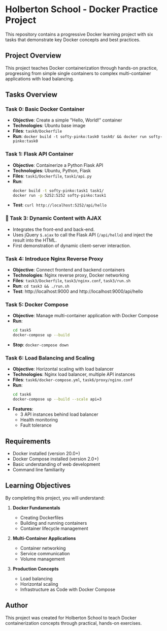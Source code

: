 # Holberton School - Docker Practice Project

This repository contains a progressive Docker learning project with six tasks that demonstrate key Docker concepts and best practices.

## Project Overview

This project teaches Docker containerization through hands-on practice, progressing from simple single containers to complex multi-container applications with load balancing.

## Tasks Overview

### Task 0: Basic Docker Container
- **Objective**: Create a simple "Hello, World!" container
- **Technologies**: Ubuntu base image
- **Files**: `task0/Dockerfile`
- **Run**: `docker build -t softy-pinko:task0 task0/ && docker run softy-pinko:task0`

### Task 1: Flask API Container
- **Objective**: Containerize a Python Flask API
- **Technologies**: Ubuntu, Python, Flask
- **Files**: `task1/Dockerfile`, `task1/api.py`
- **Run**:
  ```bash
  docker build -t softy-pinko:task1 task1/
  docker run -p 5252:5252 softy-pinko:task1
  ```
- **Test**: `curl http://localhost:5252/api/hello`

### 🔧 Task 3: Dynamic Content with AJAX
* Integrates the front-end and back-end.
* Uses jQuery `$.ajax` to call the Flask API (`/api/hello`) and inject the result into the HTML.
* First demonstration of dynamic client-server interaction.

### Task 4: Introduce Nginx Reverse Proxy
- **Objective**: Connect frontend and backend containers
- **Technologies**: Nginx reverse proxy, Docker networking
- **Files**: `task3/Dockerfile`, `task3/nginx.conf`, `task3/run.sh`
- **Run**: `cd task3 && ./run.sh`
- **Test**: http://localhost:9000 and http://localhost:9000/api/hello

### Task 5: Docker Compose
- **Objective**: Manage multi-container application with Docker Compose
- **Run**:
  ```bash
  cd task5
  docker-compose up --build
  ```
- **Stop**: `docker-compose down`

### Task 6: Load Balancing and Scaling
- **Objective**: Horizontal scaling with load balancer
- **Technologies**: Nginx load balancer, multiple API instances
- **Files**: `task6/docker-compose.yml`, `task6/proxy/nginx.conf`
- **Run**:
  ```bash
  cd task6
  docker-compose up --build --scale api=3
  ```
- **Features**:
  - 3 API instances behind load balancer
  - Health monitoring
  - Fault tolerance

## Requirements

- Docker installed (version 20.0+)
- Docker Compose installed (version 2.0+)
- Basic understanding of web development
- Command line familiarity

## Learning Objectives

By completing this project, you will understand:

1. **Docker Fundamentals**
   - Creating Dockerfiles
   - Building and running containers
   - Container lifecycle management

2. **Multi-Container Applications**
   - Container networking
   - Service communication
   - Volume management

3. **Production Concepts**
   - Load balancing
   - Horizontal scaling
   - Infrastructure as Code with Docker Compose

## Author

This project was created for Holberton School to teach Docker containerization concepts through practical, hands-on exercises.
